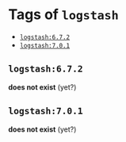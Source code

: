 <!-- THIS FILE IS GENERATED VIA './update-remote.sh' -->

# Tags of `logstash`

-	[`logstash:6.7.2`](#logstash672)
-	[`logstash:7.0.1`](#logstash701)

## `logstash:6.7.2`

**does not exist** (yet?)

## `logstash:7.0.1`

**does not exist** (yet?)
